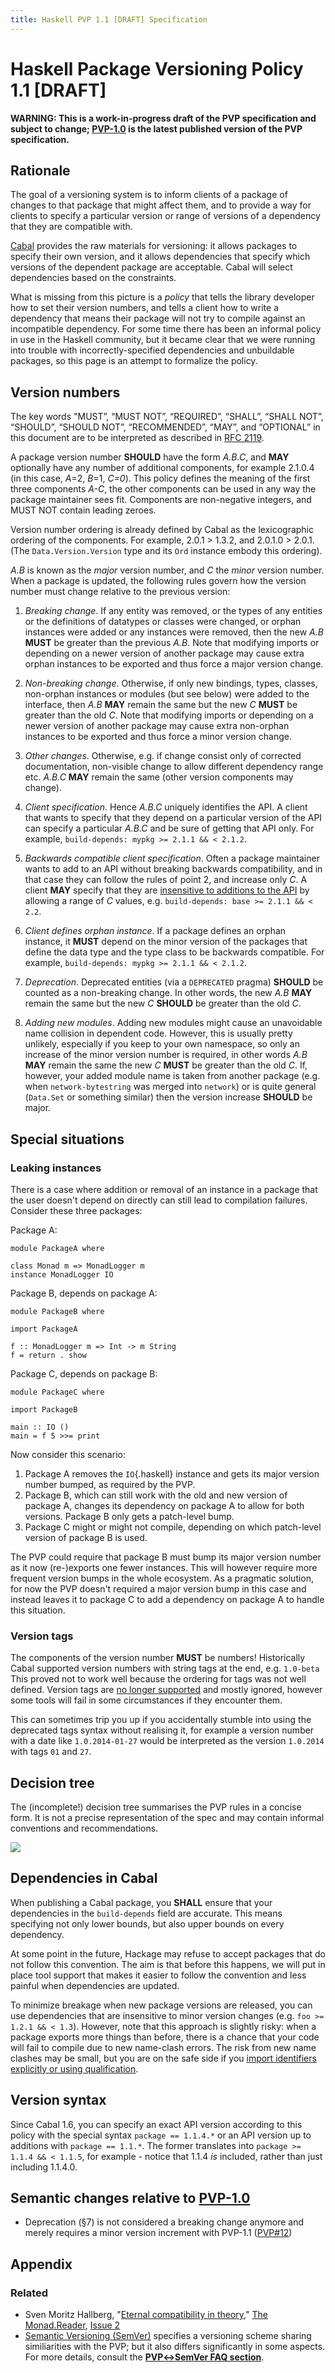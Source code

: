 ```yaml
---
title: Haskell PVP 1.1 [DRAFT] Specification
---
```


Haskell Package Versioning Policy 1.1 [DRAFT]
=============================================

**WARNING: This is a work-in-progress draft of the PVP specification and subject to change; [PVP-1.0](/v1.0) is the latest published version of the PVP specification.**


Rationale
---------

The goal of a versioning system is to inform clients of a package of
changes to that package that might affect them, and to provide a way for
clients to specify a particular version or range of versions of a
dependency that they are compatible with.

[Cabal](http://haskell.org/cabal) provides the raw materials for
versioning: it allows packages to specify their own version, and it
allows dependencies that specify which versions of the dependent package
are acceptable. Cabal will select dependencies based on the constraints.

What is missing from this picture is a *policy* that tells the library
developer how to set their version numbers, and tells a client how to
write a dependency that means their package will not try to compile
against an incompatible dependency. For some time there has been an
informal policy in use in the Haskell community, but it became clear
that we were running into trouble with incorrectly-specified
dependencies and unbuildable packages, so this page is an attempt to
formalize the policy.

Version numbers
---------------

The key words "MUST”, “MUST NOT”, “REQUIRED”, “SHALL”, “SHALL NOT”, “SHOULD”,
“SHOULD NOT”, “RECOMMENDED”, “MAY”, and “OPTIONAL” in this document are to be
interpreted as described in [RFC 2119](https://tools.ietf.org/html/rfc2119).

A package version number **SHOULD** have the form *A.B.C*, and **MAY**
optionally have any number of additional components, for example 2.1.0.4
(in this case, *A*=2, *B*=1, *C=0*). This policy defines the meaning of
the first three components *A-C*, the other components can be used in
any way the package maintainer sees fit. Components are non-negative
integers, and MUST NOT contain leading zeroes.

Version number ordering is already defined by Cabal as the lexicographic
ordering of the components. For example, 2.0.1 \> 1.3.2, and 2.0.1.0 \> 2.0.1.
(The `Data.Version.Version` type and its `Ord` instance embody this ordering).

*A.B* is known as the *major* version number, and *C* the *minor*
version number. When a package is updated, the following rules govern
how the version number must change relative to the previous version:

1. *Breaking change*. If any entity was removed, or the types of any entities
or the definitions of datatypes or classes were changed, or orphan instances
were added or any instances were removed, then the new *A.B* **MUST** be
greater than the previous *A.B*. Note that modifying imports or depending on a
newer version of another package may cause extra orphan instances to be
exported and thus force a major version change.

1. *Non-breaking change*. Otherwise, if only new bindings, types, classes,
non-orphan instances or modules (but see below) were added to the interface,
then *A.B* **MAY** remain the same but the new *C* **MUST** be greater than the
old *C*. Note that modifying imports or depending on a newer version of another
package may cause extra non-orphan instances to be exported and thus force a
minor version change.

1. *Other changes*. Otherwise, e.g. if change consist only of corrected
documentation, non-visible change to allow different dependency range etc.
*A.B.C* **MAY** remain the same (other version components may change).

1. *Client specification*. Hence *A.B.C* uniquely identifies the API. A client
that wants to specify that they depend on a particular version of the API can
specify a particular *A.B.C* and be sure of getting that API only. For example,
`build-depends: mypkg >= 2.1.1 && < 2.1.2`.

1. *Backwards compatible client specification*. Often a package maintainer
wants to add to an API without breaking backwards compatibility, and in that
case they can follow the rules of point 2, and increase only *C*. A client
**MAY** specify that they are [insensitive to additions to the
API](https://wiki.haskell.org/Import_modules_properly) by allowing a range of
*C* values, e.g. `build-depends: base >= 2.1.1 && < 2.2`.

1. *Client defines orphan instance*. If a package defines an orphan instance,
it **MUST** depend on the minor version of the packages that define the data
type and the type class to be backwards compatible. For example,
`build-depends: mypkg >= 2.1.1 && < 2.1.2`.

1. *Deprecation*. Deprecated entities (via a `DEPRECATED` pragma) **SHOULD** be
counted as a non-breaking change. In other words, the new *A.B* **MAY** remain
the same but the new *C* **SHOULD** be greater than the old *C*.

1. *Adding new modules*. Adding new modules might cause an unavoidable name
collision in dependent code. However, this is usually pretty unlikely,
especially if you keep to your own namespace, so only an increase of the minor
version number is required, in other words *A.B* **MAY** remain the same the
new *C* **MUST** be greater than the old *C*. If, however, your added module
name is taken from another package (e.g. when `network-bytestring` was merged
into `network`) or is quite general (`Data.Set` or something similar) then the
version increase **SHOULD** be major.

Special situations
------------------

### Leaking instances

There is a case where addition or removal of an instance in a package
that the user doesn't depend on directly can still lead to compilation
failures. Consider these three packages:

Package A:

``` {.haskell}
module PackageA where

class Monad m => MonadLogger m
instance MonadLogger IO
```

Package B, depends on package A:

``` {.haskell}
module PackageB where

import PackageA

f :: MonadLogger m => Int -> m String
f = return . show
```

Package C, depends on package B:

``` {.haskell}
module PackageC where

import PackageB

main :: IO ()
main = f 5 >>= print
```

Now consider this scenario:

1.  Package A removes the `IO`{.haskell} instance and gets its major
    version number bumped, as required by the PVP.
2.  Package B, which can still work with the old and new version of
    package A, changes its dependency on package A to allow for both
    versions. Package B only gets a patch-level bump.
3.  Package C might or might not compile, depending on which patch-level
    version of package B is used.

The PVP could require that package B must bump its major version number
as it now (re-)exports one fewer instances. This will however require
more frequent version bumps in the whole ecosystem. As a pragmatic
solution, for now the PVP doesn't required a major version bump in this
case and instead leaves it to package C to add a dependency on package A
to handle this situation.

### Version tags

The components of the version number **MUST** be numbers! Historically Cabal
supported version numbers with string tags at the end, e.g. `1.0-beta`
This proved not to work well because the ordering for tags was not well
defined. Version tags are [no longer
supported](https://github.com/haskell/cabal/issues/890) and mostly
ignored, however some tools will fail in some circumstances if they
encounter them.

This can sometimes trip you up if you accidentally stumble into using
the deprecated tags syntax without realising it, for example a version
number with a date like `1.0.2014-01-27` would be interpreted as the
version `1.0.2014` with tags `01` and `27`.


Decision tree
-------------

The (incomplete!) decision tree summarises the PVP rules in a concise form.
It is not a precise representation of the spec and may contain informal
conventions and recommendations.

![](/v1.1/pvp-decision-tree.svg)

Dependencies in Cabal
---------------------

When publishing a Cabal package, you **SHALL** ensure that your
dependencies in the `build-depends` field are accurate. This means
specifying not only lower bounds, but also upper bounds on every
dependency.

At some point in the future, Hackage may refuse to accept packages that
do not follow this convention. The aim is that before this happens, we
will put in place tool support that makes it easier to follow the
convention and less painful when dependencies are updated.

To minimize breakage when new package versions are released, you can use
dependencies that are insensitive to minor version changes (e.g.
`foo >= 1.2.1 && < 1.3`). However, note that this approach is slightly
risky: when a package exports more things than before, there is a chance
that your code will fail to compile due to new name-clash errors. The
risk from new name clashes may be small, but you are on the safe side if
you
[import identifiers explicitly or using qualification](https://wiki.haskell.org/Import_modules_properly).

Version syntax
--------------

Since Cabal 1.6, you can specify an exact API version according to this
policy with the special syntax `package == 1.1.4.*` or an API version up
to additions with `package == 1.1.*`. The former translates into
`package >= 1.1.4 && < 1.1.5`, for example - notice that 1.1.4 *is*
included, rather than just including 1.1.4.0.

Semantic changes relative to [PVP-1.0](/v1.0)
---------------------------------------------

- Deprecation (§7) is not considered a breaking change anymore and
  merely requires a minor version increment with PVP-1.1
  ([PVP#12](https://github.com/haskell/pvp/issues/12))

Appendix
--------

### Related

-   Sven Moritz Hallberg,
    "[Eternal compatibility in theory](https://wiki.haskell.org/The_Monad.Reader/Issue2/EternalCompatibilityInTheory),"
    [The Monad.Reader](https://wiki.haskell.org/The_Monad.Reader),
    [Issue 2](https://wiki.haskell.org/The_Monad.Reader/Issue2)
-   [Semantic Versioning (SemVer)](http://semver.org/) specifies a versioning scheme sharing similiarities with the PVP;
    but it also differs significantly in some aspects. For more details, consult the [**PVP↔SemVer FAQ section**](/faq/#semver).
